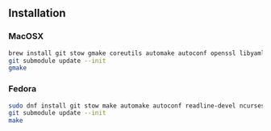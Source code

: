 ## Installation

### MacOSX

```sh
brew install git stow gmake coreutils automake autoconf openssl libyaml readline libxslt libtool unixodbc pyenv
git submodule update --init
gmake
```

### Fedora

```sh
sudo dnf install git stow make automake autoconf readline-devel ncurses-devel openssl-devel libyaml-devel libxslt-devel libffi-devel libtool unixODBC-devel
git submodule update --init
make
```
